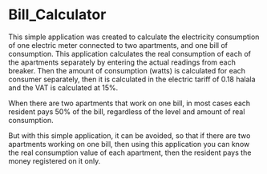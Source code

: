 # Bill_Calculator
This simple application was created to calculate the electricity consumption of one electric meter connected to two apartments, and one bill of consumption. This application calculates the real consumption of each of the apartments separately by entering the actual readings from each breaker. Then the amount of consumption (watts) is calculated for each consumer separately, then it is calculated in the electric tariff of 0.18 halala and the VAT is calculated at 15%.

When there are two apartments that work on one bill, in most cases each resident pays 50% of the bill, regardless of the level and amount of real consumption.

But with this simple application, it can be avoided, so that if there are two apartments working on one bill, then using this application you can know the real consumption value of each apartment, then the resident pays the money registered on it only.
